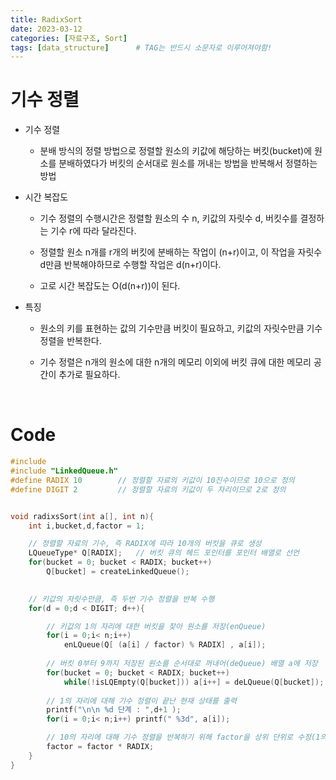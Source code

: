 ```yaml
---
title: RadixSort
date: 2023-03-12
categories: [자료구조, Sort]
tags: [data_structure]		# TAG는 반드시 소문자로 이루어져야함!
---
```



기수 정렬
===============

* 기수 정렬
  * 분배 방식의 정렬 방법으로 정렬할 원소의 키값에 해당하는 버킷(bucket)에 원소를 분배하였다가 버킷의 순서대로 원소를 꺼내는 방법을 반복해서 정렬하는 방법

  

* 시간 복잡도

    * 기수 정렬의 수행시간은 정렬할 원소의 수 n, 키값의 자릿수 d, 버킷수를 결정하는 기수 r에 따라 달라진다.

    * 정렬할 원소 n개를 r개의 버킷에 분배하는 작업이 (n+r)이고, 이 작업을 자릿수 d만큼 반복해야하므로 수행할 작업은 d(n+r)이다.

    * 고로 시간 복잡도는 O(d(n+r))이 된다.



* 특징

  * 원소의 키를 표현하는 값의 기수만큼 버킷이 필요하고, 키값의 자릿수만큼 기수 정렬을 반복한다.

  * 기수 정렬은 n개의 원소에 대한 n개의 메모리 이외에 버킷 큐에 대한 메모리 공간이 추가로 필요하다.

<br>

Code
====================

```c++
#include
#include "LinkedQueue.h"
#define RADIX 10        // 정렬할 자료의 키값이 10진수이므로 10으로 정의
#define DIGIT 2         // 정렬할 자료의 키값이 두 자리이므로 2로 정의


void radixsSort(int a[], int n){
    int i,bucket,d,factor = 1;

    // 정렬할 자료의 기수, 즉 RADIX에 따라 10개의 버킷을 큐로 생성
    LQueueType* Q[RADIX];   // 버킷 큐의 헤드 포인터를 포인터 배열로 선언
    for(bucket = 0; bucket < RADIX; bucket++)
        Q[bucket] = createLinkedQueue();

    
    // 키값의 자릿수만큼, 즉 두번 기수 정렬을 반복 수행
    for(d = 0;d < DIGIT; d++){

        // 키값의 1의 자리에 대한 버킷을 찾아 원소를 저장(enQueue)
        for(i = 0;i< n;i++)
            enLQueue(Q[ (a[i] / factor) % RADIX] , a[i]);
        
        // 버킷 0부터 9까지 저장된 원소를 순서대로 꺼내어(deQueue) 배열 a에 저장
        for(bucket = 0; bucket < RADIX; bucket++)
            while(!isLQEmpty(Q[bucket])) a[i++] = deLQueue(Q[bucket]);
        
        // 1의 자리에 대해 기수 정렬이 끝난 현재 상태를 출력
        printf("\n\n %d 단계 : ",d+1 );
        for(i = 0;i< n;i++) printf(" %3d", a[i]);

        // 10의 자리에 대해 기수 정렬을 반복하기 위해 factor을 상위 단위로 수정(1의 자리 -> 10의 자리)
        factor = factor * RADIX;
    }
}
```